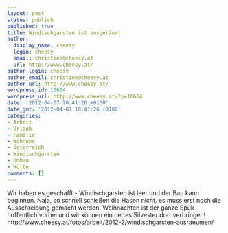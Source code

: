 ```yaml
---
layout: post
status: publish
published: true
title: Windischgarsten ist ausgeräumt
author:
  display_name: cheesy
  login: cheesy
  email: christine@cheesy.at
  url: http://www.cheesy.at/
author_login: cheesy
author_email: christine@cheesy.at
author_url: http://www.cheesy.at/
wordpress_id: 16664
wordpress_url: http://www.cheesy.at/?p=16664
date: '2012-04-07 20:41:26 +0100'
date_gmt: '2012-04-07 18:41:26 +0100'
categories:
- Arbeit
- Urlaub
- Familie
- Wohnung
- Österreich
- Windischgarsten
- Umbau
- Hütte
comments: []
---
```

Wir haben es geschafft - Windischgarsten ist leer und der Bau kann beginnen. Naja, so schnell schießen die Hasen nicht, es muss erst noch die Ausschreibung gemacht werden. Weihnachten ist der ganze Spuk hoffentlich vorbei und wir können ein nettes Silvester dort verbringen!
http://www.cheesy.at/fotos/arbeit/2012-2/windischgarsten-ausraeumen/
